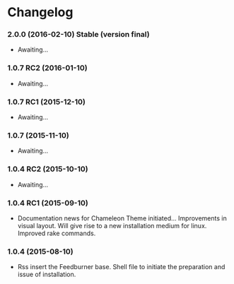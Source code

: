 # Changelog

### 2.0.0 (2016-02-10) Stable (version final)
- Awaiting...

### 1.0.7 RC2 (2016-01-10)
- Awaiting...
 
### 1.0.7 RC1 (2015-12-10)
- Awaiting...

### 1.0.7 (2015-11-10)
- Awaiting...

### 1.0.4 RC2 (2015-10-10)
- Awaiting...
 
### 1.0.4 RC1 (2015-09-10)
- Documentation news for Chameleon Theme initiated...
Improvements in visual layout.
Will give rise to a new installation medium for linux.
Improved rake commands.

### 1.0.4 (2015-08-10)
- Rss insert the Feedburner base.
Shell file to initiate the preparation and issue of installation.

